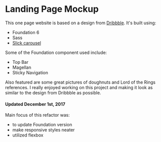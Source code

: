 # Landing Page Mockup
This one page website is based on a design from [Dribbble](https://dribbble.com/shots/2786449-Liendo-Multipurpose-Landing-Page-Template/attachments/569352). It's built using:
- Foundation 6
- Sass
- [Slick carousel](http://kenwheeler.github.io/slick/)

Some of the Foundation component used include:
- Top Bar
- Magellan
- Sticky Navigation

Also featured are some great pictures of doughnuts and Lord of the Rings references. I really enjoyed working on this project and making it look as similar to the design from Dribbble as possible.


#### Updated December 1st, 2017
Main focus of this refactor was:
- to update Foundation version
- make responsive styles neater
- utilized flexbox

